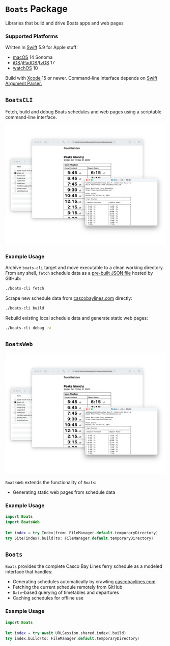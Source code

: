 # `Boats` Package

Libraries that build and drive Boats apps and web pages

### Supported Platforms

Written in [Swift](https://developer.apple.com/documentation/swift) 5.9 for Apple stuff:

* [macOS](https://developer.apple.com/macos) 14 Sonoma
* [iOS](https://developer.apple.com/ios)/[iPadOS](https://developer.apple.com/ipad)/[tvOS](https://developer.apple.com/tvos) 17
* [watchOS](https://developer.apple.com/watchos) 10

Build with [Xcode](https://developer.apple.com/xcode) 15 or newer. Command-line interface depends on [Swift Argument Parser.](https://github.com/apple/swift-argument-parser)

## `BoatsCLI`

Fetch, build and debug Boats schedules and web pages using a scriptable command-line interface.

![](../docs/boats-cli.png)

### Example Usage

Archive `boats-cli` target and move executable to a clean working directory. From any shell, `fetch` schedule data as a [pre-built JSON file](https://toddheasley.github.io/boats/index.json) hosted by GitHub:

```zsh
./boats-cli fetch
```

Scrape new schedule data from [cascobaylines.com](https://www.cascobaylines.com) directly:

```zsh
./boats-cli build
```

Rebuild existing local schedule data and generate static web pages:

```zsh
./boats-cli debug -w
```

## `BoatsWeb`

![](../docs/boats-web.png)

`BoatsWeb` extends the functionality of `Boats`:

* Generating static web pages from schedule data

### Example Usage

```swift
import Boats
import BoatsWeb

let index = try Index(from: FileManager.default.temporaryDirectory)
try Site(index).build(to: FileManager.default.temporaryDirectory)
```

## `Boats`

`Boats` provides the complete Casco Bay Lines ferry schedule as a modeled interface that handles:

* Generating schedules automatically by crawling [cascobaylines.com](https://www.cascobaylines.com)
* Fetching the current schedule remotely from GitHub
* `Date`-based querying of timetables and departures
* Caching schedules for offline use

### Example Usage

```swift
import Boats

let index = try await URLSession.shared.index(.build)
try index.build(to: FileManager.default.temporaryDirectory)
```
